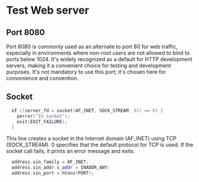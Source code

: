 # Test Web server

## Port 8080

Port 8080 is commonly used as an alternate to port 80 for web traffic, especially in environments where non-root users are not allowed to bind to ports below 1024. It's widely recognized as a default for HTTP development servers, making it a convenient choice for testing and development purposes. It's not mandatory to use this port; it's chosen here for convenience and convention.

## Socket

```cpp
  if ((server_fd = socket(AF_INET, SOCK_STREAM, 0)) == 0) {
    perror("In socket");
    exit(EXIT_FAILURE);
  }
```

This line creates a socket in the Internet domain (AF_INET) using TCP (SOCK_STREAM). 0 specifies that the default protocol for TCP is used. If the socket call fails, it prints an error message and exits.

```cpp
  address.sin_family = AF_INET;
  address.sin_addr.s_addr = INADDR_ANY;
  address.sin_port = htons(PORT);
```
